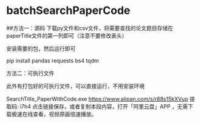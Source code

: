 # batchSearchPaperCode
##方法一：源码
下载py文件和csv文件，将需要查找的论文题目存储在paperTitle文件的第一列即可（注意不要修改表头）

安装需要的包，然后运行即可

pip install pandas requests bs4 tqdm

方法二：可执行文件

此外有打包好的可执行文件，可以直接运行，不用安装环境

SearchTitle_PaperWithCode.exe
https://www.alipan.com/s/r88s15kXVup
提取码: i7h4
点击链接保存，或者复制本段内容，打开「阿里云盘」APP ，无需下载极速在线查看，视频原画倍速播放。
